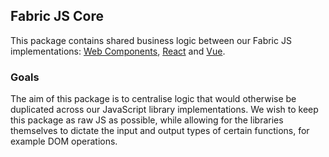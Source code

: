 ## Fabric JS Core

This package contains shared business logic between our Fabric JS implementations: [Web Components](https://github.com/fabric-ds/elements), [React](https://github.com/fabric-ds/react) and [Vue](https://github.com/fabric-ds/vue).

### Goals

The aim of this package is to centralise logic that would otherwise be duplicated across our JavaScript library implementations. We wish to keep this package as raw JS as possible, while allowing for the libraries themselves to dictate the input and output types of certain functions, for example DOM operations.
